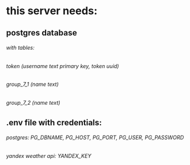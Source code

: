 # this server needs:

## postgres database
###### with tables: 
###### token (username text primary key, token uuid)
###### group_7_1 (name text)
###### group_7_2 (name text)

## .env file with credentials:
###### postgres: PG_DBNAME, PG_HOST, PG_PORT, PG_USER, PG_PASSWORD
###### yandex weather api: YANDEX_KEY
